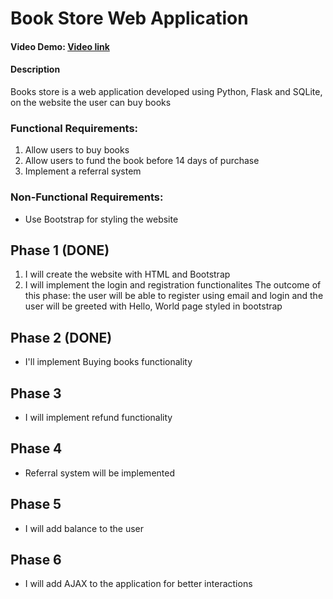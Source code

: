 # Book Store Web Application

#### Video Demo:  [Video link](https://john.doe/)

#### Description 
Books store is a web application developed using Python, Flask and SQLite, on the website the user can buy books

### Functional Requirements:
1. Allow users to buy books
2. Allow users to fund the book before 14 days of purchase
3. Implement a referral system

### Non-Functional Requirements:
- Use Bootstrap for styling the website

## Phase 1 (DONE)
1. I will create the website with HTML and Bootstrap
2. I will implement the login and registration functionalites
The outcome of this phase: the user will be able to register using email and login and the user will be greeted with Hello, World page styled in bootstrap

## Phase 2 (DONE)
- I'll implement Buying books functionality

## Phase 3
- I will implement refund functionality

## Phase 4
- Referral system will be implemented

## Phase 5
- I will add balance to the user

## Phase 6
- I will add AJAX to the application for better interactions
